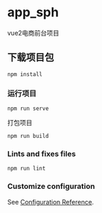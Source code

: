# app_sph

vue2电商前台项目

## 下载项目包
```
npm install
```

### 运行项目
```
npm run serve
```

打包项目

```
npm run build
```

### Lints and fixes files
```
npm run lint
```

### Customize configuration
See [Configuration Reference](https://cli.vuejs.org/config/).
